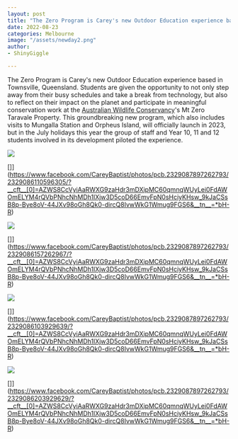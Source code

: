 ```yaml
---
layout: post
title: "The Zero Program is Carey's new Outdoor Education experience based in Townsville"
date: 2022-08-23
categories: Melbourne
image: "/assets/newday2.png"
author:
- ShinyGiggle

---
```



The Zero Program is Carey's new Outdoor Education experience based in Townsville, Queensland. Students are given the opportunity to not only step away from their busy schedules and take a break from technology, but also to reflect on their impact on the planet and participate in meaningful conservation work at the [Australian Wildlife Conservancy](https://www.facebook.com/AWConservancy/?__cft__[0]=AZWS8CcVyiAaRWXG9zaHdr3mDXipMC60qmnqWUyLei0FdAWOmELYM4rQVbPNhcNhMDh1lXjw3D5coD66EmvFpN0sHciyKHsw_9kJaCSsB8p-Bye8oV-44JXv98oGh8Qk0-dircQ8IvwWkG1Wmug9FGS6&__tn__=kK-R)'s Mt Zero Taravale Property. This groundbreaking new program, which also includes visits to Mungalla Station and Orpheus Island, will officially launch in 2023, but in the July holidays this year the group of staff and Year 10, 11 and 12 students involved in its development piloted the experience.



![](https://scontent-syd2-1.xx.fbcdn.net/v/t39.30808-6/300950081_2329086090596307_7371974274656207050_n.jpg?stp=dst-jpg_s600x600&_nc_cat=105&ccb=1-7&_nc_sid=730e14&_nc_ohc=tI_TLdcxR60AX_YeBHR&_nc_ht=scontent-syd2-1.xx&oh=00_AT-lOrOlAy7JqNv6flY4pYYNY0wWoX1_XKesyLCoRAUnXQ&oe=631EA47E)

[]](https://www.facebook.com/CareyBaptist/photos/pcb.2329087897262793/2329086110596305/?__cft__[0]=AZWS8CcVyiAaRWXG9zaHdr3mDXipMC60qmnqWUyLei0FdAWOmELYM4rQVbPNhcNhMDh1lXjw3D5coD66EmvFpN0sHciyKHsw_9kJaCSsB8p-Bye8oV-44JXv98oGh8Qk0-dircQ8IvwWkG1Wmug9FGS6&__tn__=*bH-R)



![](https://scontent-syd2-1.xx.fbcdn.net/v/t39.30808-6/300771727_2329086153929634_1193346440982434392_n.jpg?stp=dst-jpg_s600x600&_nc_cat=110&ccb=1-7&_nc_sid=730e14&_nc_ohc=PZB1h7PbC5IAX9Jgl7W&_nc_ht=scontent-syd2-1.xx&oh=00_AT-b-ENCuLGPpGH4USwJRjvcpNVbk1zkbupvGiPcpEVETg&oe=631F2AD8)

[]](https://www.facebook.com/CareyBaptist/photos/pcb.2329087897262793/2329086157262967/?__cft__[0]=AZWS8CcVyiAaRWXG9zaHdr3mDXipMC60qmnqWUyLei0FdAWOmELYM4rQVbPNhcNhMDh1lXjw3D5coD66EmvFpN0sHciyKHsw_9kJaCSsB8p-Bye8oV-44JXv98oGh8Qk0-dircQ8IvwWkG1Wmug9FGS6&__tn__=*bH-R)



![](https://scontent-syd2-1.xx.fbcdn.net/v/t39.30808-6/300950531_2329086077262975_6888451211312869400_n.jpg?stp=dst-jpg_s600x600&_nc_cat=106&ccb=1-7&_nc_sid=730e14&_nc_ohc=Bc9IhFWnRx0AX9QCJ86&_nc_ht=scontent-syd2-1.xx&oh=00_AT9mzljGUzZbqNE7lTP-YUC58QmgDDdJwDEXazjs9EpwKQ&oe=631F2229)

[]](https://www.facebook.com/CareyBaptist/photos/pcb.2329087897262793/2329086103929639/?__cft__[0]=AZWS8CcVyiAaRWXG9zaHdr3mDXipMC60qmnqWUyLei0FdAWOmELYM4rQVbPNhcNhMDh1lXjw3D5coD66EmvFpN0sHciyKHsw_9kJaCSsB8p-Bye8oV-44JXv98oGh8Qk0-dircQ8IvwWkG1Wmug9FGS6&__tn__=*bH-R)



![](https://scontent-syd2-1.xx.fbcdn.net/v/t39.30808-6/301088344_2329086193929630_8780149507252823581_n.jpg?stp=dst-jpg_s600x600&_nc_cat=104&ccb=1-7&_nc_sid=730e14&_nc_ohc=vFK5J7w-7DYAX92sSqG&_nc_ht=scontent-syd2-1.xx&oh=00_AT8gNFqwcb5UOhUmLdN1sZLH_zmDeZ6zq1m592aHQRaWoA&oe=631FCB4C)



[]](https://www.facebook.com/CareyBaptist/photos/pcb.2329087897262793/2329086203929629/?__cft__[0]=AZWS8CcVyiAaRWXG9zaHdr3mDXipMC60qmnqWUyLei0FdAWOmELYM4rQVbPNhcNhMDh1lXjw3D5coD66EmvFpN0sHciyKHsw_9kJaCSsB8p-Bye8oV-44JXv98oGh8Qk0-dircQ8IvwWkG1Wmug9FGS6&__tn__=*bH-R)




